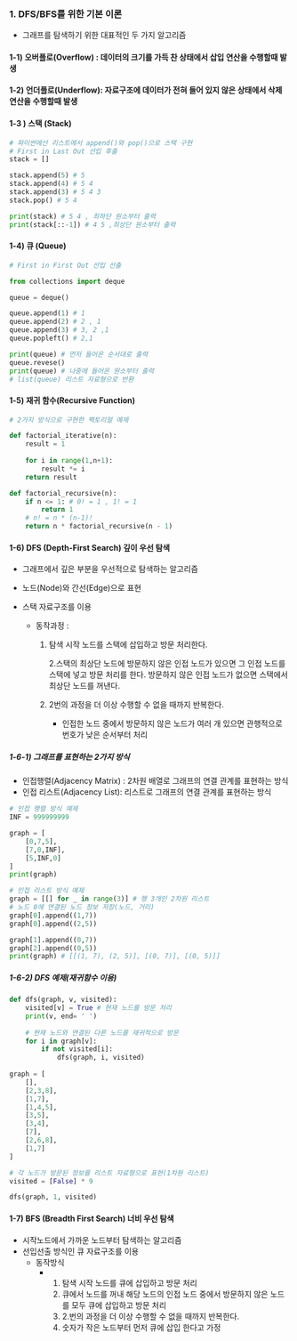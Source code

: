 ### 1. DFS/BFS를 위한 기본 이론

- 그래프를 탐색하기 위한 대표적인 두 가지 알고리즘

#### 

#### 1-1) 오버플로(Overflow) : 데이터의 크기를 가득 찬 상태에서 삽입 연산을 수행할때 발생

#### 1-2) 언더플로(Underflow): 자료구조에 데이터가 전혀 들어 있지 않은 상태에서 삭제 연산을 수행할때 발생



#### 1-3 ) 스택 (Stack)

```python
# 파이썬에선 리스트에서 append()와 pop()으로 스택 구현
# First in Last Out 선입 후출
stack = []

stack.append(5) # 5 
stack.append(4) # 5 4 
stack.append(3) # 5 4 3 
stack.pop() # 5 4 

print(stack) # 5 4 , 최하단 원소부터 출력
print(stack[::-1]) # 4 5 ,최상단 원소부터 출력 

```



#### 1-4) 큐 (Queue)

```python
# First in First Out 선입 선출

from collections import deque

queue = deque()

queue.append(1) # 1 
queue.append(2) # 2 , 1
queue.append(3) # 3, 2 ,1
queue.popleft() # 2,1

print(queue) # 먼저 들어온 순서대로 출력
queue.revese()
print(queue) # 나중에 들어온 원소부터 출력
# list(queue) 리스트 자료형으로 반환
```



#### 1-5) 재귀 함수(Recursive Function)

```python
# 2가지 방식으로 구현한 팩토리얼 예제

def factorial_iterative(n):
    result = 1
    
    for i in range(1,n+1):
        result *= i
    return result

def factorial_recursive(n):
    if n <= 1: # 0! = 1 , 1! = 1
        return 1
    # n! = n * (n-1)!
    return n * factorial_recursive(n - 1)

```

#### 1-6) DFS (Depth-First Search) 깊이 우선 탐색

- 그래프에서 깊은 부분을 우선적으로 탐색하는 알고리즘

- 노드(Node)와 간선(Edge)으로 표현

- 스택 자료구조를 이용

  - 동작과정 : 

    1. 탐색 시작 노드를 스택에 삽입하고 방문 처리한다.

       2.스택의 최상단 노드에 방문하지 않은 인접 노드가 있으면 그 인접 노드를 스택에 넣고 방문 처리를 한다. 방문하지 않은 인접 노드가 없으면 스택에서 최상단 노드를 꺼낸다.

    3. 2번의 과정을 더 이상 수행할 수 없을 때까지 반복한다.
       - 인접한 노드 중에서 방문하지 않은 노드가 여러 개 있으면 관행적으로 번호가 낮은 순서부터 처리 

##### 1-6-1) 그래프를 표현하는 2가지 방식

- 인접행렬(Adjacency Matrix) : 2차원 배열로 그래프의 연결 관계를 표현하는 방식
- 인접 리스트(Adjacency List): 리스트로 그래프의 연결 관계를 표현하는 방식

```python
# 인접 행렬 방식 예제
INF = 999999999

graph = [
    [0,7,5],
    [7,0,INF],
    [5,INF,0]
]
print(graph)

# 인접 리스트 방식 예제
graph = [[] for _ in range(3)] # 행 3개인 2차원 리스트
# 노드 0에 연결된 노드 정보 저장(노드, 거리)
graph[0].append((1,7))
graph[0].append((2,5))

graph[1].append((0,7))
graph[2].append((0,5))
print(graph) # [[(1, 7), (2, 5)], [(0, 7)], [(0, 5)]]
```



##### 1-6-2) DFS 예제(재귀함수 이용)

```python
def dfs(graph, v, visited):
    visited[v] = True # 현재 노드를 방문 처리
    print(v, end= ' ')
    
    # 현재 노드와 연결된 다른 노드를 재귀적으로 방문
    for i in graph[v]:
        if not visited[i]:
            dfs(graph, i, visited)
            
graph = [
    [],
    [2,3,8],
    [1,7],
    [1,4,5],
    [3,5],
    [3,4],
    [7],
    [2,6,8],
    [1,7]
]        

# 각 노드가 방문된 정보를 리스트 자료형으로 표현(1차원 리스트)
visited = [False] * 9

dfs(graph, 1, visited)
```



#### 1-7) BFS (Breadth First Search) 너비 우선 탐색

- 시작노드에서 가까운 노드부터 탐색하는 알고리즘
- 선입선출 방식인 큐 자료구조를 이용
  - 동작방식
    - 1. 탐색 시작 노드를 큐에 삽입하고 방문 처리
      2. 큐에서 노드를 꺼내 해당 노드의 인접 노드 중에서 방문하지 않은 노드를 모두 큐에 삽입하고 방문 처리
      3. 2.번의 과정을 더 이상 수행할 수 없을 때까지 반복한다.
      4. 숫자가 작은 노드부터 먼저 큐에 삽입 한다고 가정